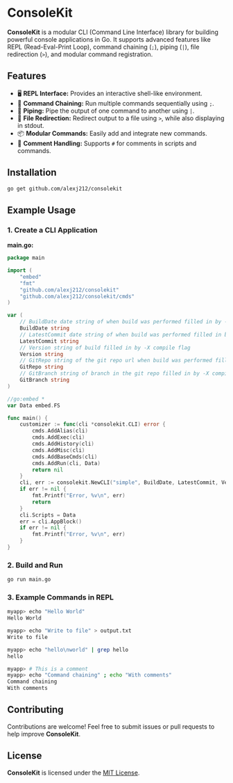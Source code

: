 # ConsoleKit

**ConsoleKit** is a modular CLI (Command Line Interface) library for building powerful console applications in Go. It supports advanced features like REPL (Read-Eval-Print Loop), command chaining (`;`), piping (`|`), file redirection (`>`), and modular command registration.

## Features
- 🖥️ **REPL Interface:** Provides an interactive shell-like environment.
- 🔗 **Command Chaining:** Run multiple commands sequentially using `;`.
- 🚦 **Piping:** Pipe the output of one command to another using `|`.
- 📁 **File Redirection:** Redirect output to a file using `>`, while also displaying in stdout.
- 📦 **Modular Commands:** Easily add and integrate new commands.
- 💬 **Comment Handling:** Supports `#` for comments in scripts and commands.

## Installation
```sh
go get github.com/alexj212/consolekit
```

## Example Usage

### **1. Create a CLI Application**

**main.go:**
```go
package main

import (
	"embed"
	"fmt"
	"github.com/alexj212/consolekit"
	"github.com/alexj212/consolekit/cmds"
)

var (
	// BuildDate date string of when build was performed filled in by -X compile flag
	BuildDate string
	// LatestCommit date string of when build was performed filled in by -X compile flag
	LatestCommit string
	// Version string of build filled in by -X compile flag
	Version string
	// GitRepo string of the git repo url when build was performed filled in by -X compile flag
	GitRepo string
	// GitBranch string of branch in the git repo filled in by -X compile flag
	GitBranch string
)

//go:embed *
var Data embed.FS

func main() {
	customizer := func(cli *consolekit.CLI) error {
		cmds.AddAlias(cli)
		cmds.AddExec(cli)
		cmds.AddHistory(cli)
		cmds.AddMisc(cli)
		cmds.AddBaseCmds(cli)
		cmds.AddRun(cli, Data)
		return nil
	}
	cli, err := consolekit.NewCLI("simple", BuildDate, LatestCommit, Version, GitRepo, GitBranch, customizer)
	if err != nil {
		fmt.Printf("Error, %v\n", err)
		return
	}
	cli.Scripts = Data
	err = cli.AppBlock()
	if err != nil {
		fmt.Printf("Error, %v\n", err)
	}
}


```

### **2. Build and Run**
```sh
go run main.go
```

### **3. Example Commands in REPL**
```sh
myapp> echo "Hello World"
Hello World

myapp> echo "Write to file" > output.txt
Write to file

myapp> echo "hello\nworld" | grep hello
hello

myapp> # This is a comment
myapp> echo "Command chaining" ; echo "With comments"
Command chaining
With comments
```

## Contributing
Contributions are welcome! Feel free to submit issues or pull requests to help improve **ConsoleKit**.

## License
**ConsoleKit** is licensed under the [MIT License](LICENSE).
